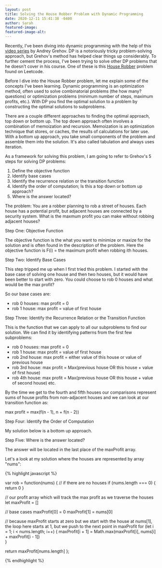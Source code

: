 ```yaml
---
layout: post
title: Solving the House Robber Problem with Dynamic Programming
date: 2020-12-11 15:41:38 -0400
author: Sarah
featured-image: 
featured-image-alt: 
---
```


Recently, I've been diving into dynamic programming with the help of this [video series](https://www.youtube.com/playlist?list=PLVrpF4r7WIhTT1hJqZmjP10nxsmrbRvlf) by Andrey Grehov. DP is a notoriously tricky problem-solving approach, but Grehov's method has helped clear things up considerably. To further cement the process, I've been trying to solve other DP problems that he doesn't cover in his course. One of these is this [House Robber](https://leetcode.com/problems/house-robber/) problem found on Leetcode. 

Before I dive into the House Robber problem, let me explain some of the concepts I've been learning. Dynamic programming is an optimization method, often used to solve combinatorial problems (the how many? questions) or optimization problems (minimum number of steps, maximum profits, etc.). With DP you find the optimal solution to a problem by constructing the optimal solutions to subproblems. 

There are a couple different approaches to finding the optimal approach, top down or bottom up. The top down approach often involves a combination of memoization and recursion. Memoization is an optimization technique that stores, or caches, the results of calculations for later use. With a bottom up approach, you take small components of the problem and assemble them into the solution. It's also called tabulation and always uses iteration.

As a framework for solving this problem, I am going to refer to Grehov's 5 steps for solving DP problems:

1. Define the objective function
2. Identify base cases
3. Identify the recurrence relation or the transition function
4. Identify the order of computation; Is this a top down or bottom up approach?
5. Where is the answer located? 

The problem: You are a robber planning to rob a street of houses. Each house has a potential profit, but adjacent houses are connected by a security system. What is the maxmum profit you can make without robbing adjacent houses?

Step One: Objective Function

The objective function is the what you want to minimize or maxize for the solution and is often found in the description of the problem. Here the objective function is F(i) = the maximum profit when robbing ith houses.

Step Two: Identify Base Cases

This step tripped me up when I first tried this problem. I started with the base case of solving one house and then two houses, but it would have been better to start with zero. You could choose to rob 0 houses and what would be the max profit?

So our base cases are:
  - rob 0 houses: max profit = 0
  - rob 1 house: max profit = value of first house

Step Three: Identify the Recurrence Relation or the Transition Function

This is the function that we can apply to all our subproblems to find our solution. We can find it by identifying patterns from the first few subproblems:
  - rob 0 houses: max profit = 0
  - rob 1 house: max profit = value of first house
  - rob 2nd house: max profit = either value of this house or value of previous house
  - rob 3rd house: max profit = Max(previous house OR this house + value of first house)
  - rob 4th house: max profit = Max(previous house OR this house + value of second house)
  etc.

By the time we get to the fourth and fifth houses our comparisons represent sums of house profits from non-adjacent houses and we can look at our transition function as:

max profit = max(f(n - 1), n + f(n - 2))

Step Four: Identify the Order of Computation

My solution below is a bottom up approach.

Step Five: Where is the answer located?

The answer will be located in the last place of the maxProfit array.

Let's a look at my solution where the houses are represented by array "nums":

{% highlight javascript %}

var rob = function(nums) {
  // if there are no houses
  if (nums.length === 0) {
    return 0
  } 
  
  // our profit array which will track the max profit as we traverse the houses
  let maxProfit = []
  
  // base cases
  maxProfit[0] = 0
  maxProfit[1] = nums[0]
  
  // because maxProfit starts at zero but we start with the house at nums[1], the loop here starts at 1, but we push to the next point in maxProfit
  for (let i = 1; i < nums.length; i++) {
    maxProfit[i + 1] = Math.max(maxProfit[i], nums[i] + maxProfit[i - 1])    
  }

  return maxProfit[nums.length]
};

{% endhighlight %}